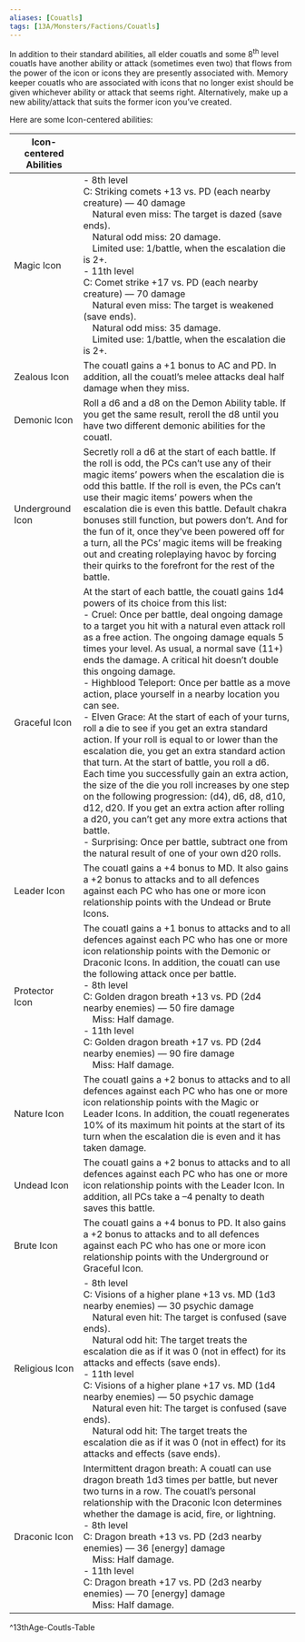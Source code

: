 ```yaml
---
aliases: [Couatls]
tags: [13A/Monsters/Factions/Couatls]
---
```


In addition to their standard abilities, all elder couatls and some 8<sup>th</sup> level couatls have another ability or attack (sometimes even two) that flows from the power of the icon or icons they are presently associated with. Memory keeper couatls who are associated with icons that no longer exist should be given whichever ability or attack that seems right. Alternatively, make up a new ability/attack that suits the former icon you’ve created.

Here are some Icon-centered abilities:

| Icon-centered Abilities                                                                                            |                                                                                                                                                                                                                                                      |
|------------------------------------------------------------------------------------------------------------------|------------------------------------------------------------------------------------------------------------------------------------------------------------------------------------------------------------------------------------------------------|
| Magic Icon                                                                                                        | - 8th level<br>C: Striking comets +13 vs. PD (each nearby creature) — 40 damage<br> Natural even miss: The target is dazed (save ends).<br> Natural odd miss: 20 damage.<br> Limited use: 1/battle, when the escalation die is 2+.<br>- 11th level<br>C: Comet strike +17 vs. PD (each nearby creature) — 70 damage<br> Natural even miss: The target is weakened (save ends).<br> Natural odd miss: 35 damage.<br> Limited use: 1/battle, when the escalation die is 2+. |
| Zealous Icon                                                                                                      | The couatl gains a +1 bonus to AC and PD. In addition, all the couatl’s melee attacks deal half damage when they miss.                                                                                                                               |
| Demonic Icon                                                                                                      | Roll a d6 and a d8 on the Demon Ability table. If you get the same result, reroll the d8 until you have two different demonic abilities for the couatl.                                                                                              |
| Underground Icon                                                                                                  | Secretly roll a d6 at the start of each battle. If the roll is odd, the PCs can’t use any of their magic items’ powers when the escalation die is odd this battle. If the roll is even, the PCs can’t use their magic items’ powers when the escalation die is even this battle. Default chakra bonuses still function, but powers don’t. And for the fun of it, once they’ve been powered off for a turn, all the PCs’ magic items will be freaking out and creating roleplaying havoc by forcing their quirks to the forefront for the rest of the battle.                                               |
| Graceful Icon                                                                                                     | At the start of each battle, the couatl gains 1d4 powers of its choice from this list:<br>- Cruel: Once per battle, deal ongoing damage to a target you hit with a natural even attack roll as a free action. The ongoing damage equals 5 times your level. As usual, a normal save (11+) ends the damage. A critical hit doesn’t double this ongoing damage.<br>- Highblood Teleport: Once per battle as a move action, place yourself in a nearby location you can see.<br>- Elven Grace: At the start of each of your turns, roll a die to see if you get an extra standard action. If your roll is equal to or lower than the escalation die, you get an extra standard action that turn. At the start of battle, you roll a d6. Each time you successfully gain an extra action, the size of the die you roll increases by one step on the following progression: (d4), d6, d8, d10, d12, d20. If you get an extra action after rolling a d20, you can’t get any more extra actions that battle.<br>- Surprising: Once per battle, subtract one from the natural result of one of your own d20 rolls. |
| Leader Icon                                                                                                       | The couatl gains a +4 bonus to MD. It also gains a +2 bonus to attacks and to all defences against each PC who has one or more icon relationship points with the Undead or Brute Icons.                                                                 |
| Protector Icon                                                                                                    | The couatl gains a +1 bonus to attacks and to all defences against each PC who has one or more icon relationship points with the Demonic or Draconic Icons. In addition, the couatl can use the following attack once per battle.<br>- 8th level<br>C: Golden dragon breath +13 vs. PD (2d4 nearby enemies) — 50 fire damage<br> Miss: Half damage.<br>- 11th level<br>C: Golden dragon breath +17 vs. PD (2d4 nearby enemies) — 90 fire damage<br> Miss: Half damage. |
| Nature Icon                                                                                                       | The couatl gains a +2 bonus to attacks and to all defences against each PC who has one or more icon relationship points with the Magic or Leader Icons. In addition, the couatl regenerates 10% of its maximum hit points at the start of its turn when the escalation die is even and it has taken damage.                                                                                      |
| Undead Icon                                                                                                       | The couatl gains a +2 bonus to attacks and to all defences against each PC who has one or more icon relationship points with the Leader Icon. In addition, all PCs take a –4 penalty to death saves this battle.                                                                                                         |
| Brute Icon                                                                                                        | The couatl gains a +4 bonus to PD. It also gains a +2 bonus to attacks and to all defences against each PC who has one or more icon relationship points with the Underground or Graceful Icon.                                                             |
| Religious Icon                                                                                                    | - 8th level<br>C: Visions of a higher plane +13 vs. MD (1d3 nearby enemies) — 30 psychic damage<br> Natural even hit: The target is confused (save ends).<br> Natural odd hit: The target treats the escalation die as if it was 0 (not in effect) for its attacks and effects (save ends).<br>- 11th level<br>C: Visions of a higher plane +17 vs. MD (1d4 nearby enemies) — 50 psychic damage<br> Natural even hit: The target is confused (save ends).<br> Natural odd hit: The target treats the escalation die as if it was 0 (not in effect) for its attacks and effects (save ends). |
| Draconic Icon                                                                                                     | Intermittent dragon breath: A couatl can use dragon breath 1d3 times per battle, but never two turns in a row. The couatl’s personal relationship with the Draconic Icon determines whether the damage is acid, fire, or lightning.<br>- 8th level<br>C: Dragon breath +13 vs. PD (2d3 nearby enemies) — 36 [energy] damage<br> Miss: Half damage.<br>- 11th level<br>C: Dragon breath +17 vs. PD (2d3 nearby enemies) — 70 [energy] damage<br> Miss: Half damage.                                                       |            
^13thAge-Coutls-Table
